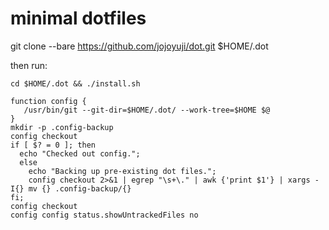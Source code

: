 # minimal dotfiles

git clone --bare https://github.com/jojoyuji/dot.git $HOME/.dot

then run:

```
cd $HOME/.dot && ./install.sh
```

```
function config {
   /usr/bin/git --git-dir=$HOME/.dot/ --work-tree=$HOME $@
}
mkdir -p .config-backup
config checkout
if [ $? = 0 ]; then
  echo "Checked out config.";
  else
    echo "Backing up pre-existing dot files.";
    config checkout 2>&1 | egrep "\s+\." | awk {'print $1'} | xargs -I{} mv {} .config-backup/{}
fi;
config checkout
config config status.showUntrackedFiles no
```
